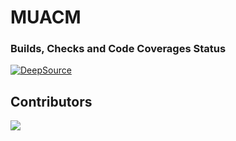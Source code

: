 # MUACM

### Builds, Checks and Code Coverages Status

[![DeepSource](https://deepsource.io/gh/muacm/muacm_website.svg/?label=active+issues&show_trend=true)](https://deepsource.io/gh/muacm/muacm_website/?ref=repository-badge)

## Contributors

<a href="https://github.com/muacm/muacm_website/graphs/contributors">
  <img src="https://contrib.rocks/image?repo=muacm/muacm_website" />
</a>
